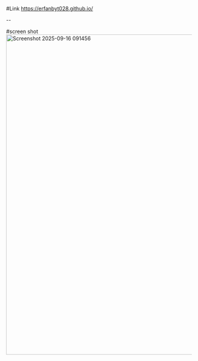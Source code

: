#Link
https://erfanbyt028.github.io/

--

#screen shot
<img width="1899" height="867" alt="Screenshot 2025-09-16 091456" src="https://github.com/user-attachments/assets/889db062-8fe2-4547-a8c9-ef8aa8187f6e" />
